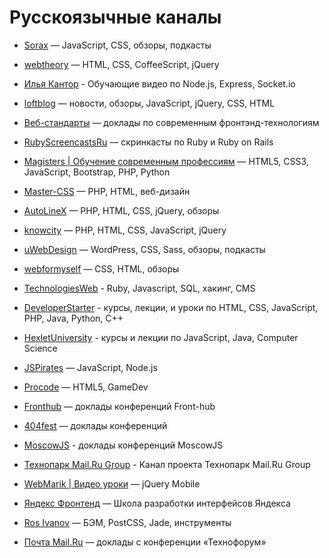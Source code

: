 # Русскоязычные каналы
* [Sorax](http://www.youtube.com/user/ArtSorax) — JavaScript, CSS, обзоры, подкасты

* [webtheory](http://www.youtube.com/user/WebTheory) — HTML, CSS, CoffeeScript, jQuery

* [Илья Кантор](https://www.youtube.com/user/iliakan/) - Обучающие видео по Node.js, Express, Socket.io

* [loftblog](https://www.youtube.com/channel/UCIIt69f5D44s2cdb9vXQNzA) — новости, обзоры, JavaScript, jQuery, CSS, HTML

* [Веб-стандарты](http://www.youtube.com/user/wstdays) — доклады по современным фронтэнд-технологиям

* [RubyScreencastsRu](http://www.youtube.com/user/RubyScreencastsRu) — скринкасты по Ruby и Ruby on Rails

* [Magisters | Обучение современным профессиям](http://www.youtube.com/user/WebMagistersRu) — HTML5, CSS3, JavaScript, Bootstrap, PHP, Python

* [Master-CSS](http://www.youtube.com/user/TheSWAT727) — PHP, HTML, веб-дизайн

* [AutoLineX](http://www.youtube.com/user/IllyaLoshek) — PHP, HTML, CSS, jQuery, обзоры

* [knowcity](http://www.youtube.com/user/ecroFeGushKa) — PHP, HTML, CSS, JavaScript, jQuery

* [uWebDesign](http://www.youtube.com/user/uwebdesign) — WordPress, CSS, Sass, обзоры, подкасты

* [webformyself](http://www.youtube.com/channel/UCGuhp4lpQvK94ZC5kuOZbjA) — CSS, HTML, обзоры

* [TechnologiesWeb](https://www.youtube.com/channel/UCwiiinc7aXEM1ZE2JQ9b46A) - Ruby, Javascript, SQL, хакинг, CMS

* [DeveloperStarter](https://www.youtube.com/user/DeveloperStarter) - курсы, лекции, и уроки по HTML, CSS, JavaScript, PHP, Java, Python, C++

* [HexletUniversity](https://www.youtube.com/user/HexletUniversity) - курсы и лекции по JavaScript, Java, Computer Science

* [JSPirates](http://www.youtube.com/channel/UCoQvColVafC905L1wyqfjcg) — JavaScript, Node.js

* [Procode](http://www.youtube.com/user/easygamedev) — HTML5, GameDev

* [Fronthub](http://www.youtube.com/channel/UComo38nPQVCnkZFadQ9uc2A) — доклады конференций Front-hub

* [404fest](https://www.youtube.com/user/404fest) — доклады конференций

* [MoscowJS](https://www.youtube.com/channel/UCIo6TsJzLVRGbRZxKzoNeFQ) - доклады конференций MoscowJS 

* [Технопарк Mail.Ru Group](http://www.youtube.com/user/TPMGTU) - Канал проекта Технопарк Mail.Ru Group

* [WebMarik | Видео уроки](http://www.youtube.com/user/jquerymobilerussia) — jQuery Mobile

* [Яндекс Фронтенд](https://www.youtube.com/channel/UCMtlICYxr6Dz_PG9_SVqRYQ) — Школа разработки интерфейсов Яндекса

* [Ros Ivanov](http://www.youtube.com/channel/UC-_16EgYOzinLxegLrTMkTA) — БЭМ, PostCSS, Jade, инструменты

* [Почта Mail.Ru](http://www.youtube.com/user/mailruvideo) — доклады с конференции «Технофорум»